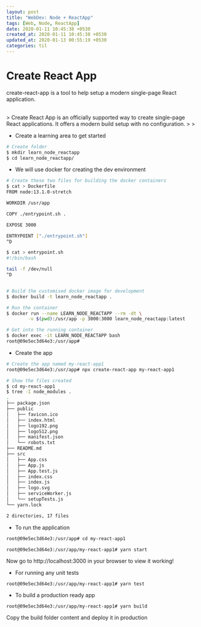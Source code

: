 ```yaml
---
layout: post
title: "WebDev: Node + ReactApp"
tags: [Web, Node, ReactApp]
date: 2020-01-11 10:45:38 +0530
created_at: 2020-01-11 10:45:38 +0530
updated_at: 2020-01-13 00:55:19 +0530
categories: til
---
```



Create React App
===
create-react-app is a tool to help setup a modern single-page React application.

<br/>
> Create React App is an officially supported way to create single-page React applications. It offers a modern build setup with no configuration.
>
> <https://create-react-app.dev/docs/getting-started>
<br/>

* Create a learning area to get started

```bash
# Create folder
$ mkdir learn_node_reactapp
$ cd learn_node_reactapp/
```

* We will use docker for creating the dev environment

```bash
# Create these two files for building the docker containers
$ cat > Dockerfile 
FROM node:13.1.0-stretch

WORKDIR /usr/app

COPY ./entrypoint.sh .

EXPOSE 3000

ENTRYPOINT ["./entrypoint.sh"]
^D

$ cat > entrypoint.sh 
#!/bin/bash

tail -f /dev/null
^D


# Build the customised docker image for development
$ docker build -t learn_node_reactapp .

# Run the container
$ docker run --name LEARN_NODE_REACTAPP --rm -dt \
		-v $(pwd):/usr/app -p 3000:3000 learn_node_reactapp:latest

# Get into the running container
$ docker exec -it LEARN_NODE_REACTAPP bash
root@09e5ec3d64e3:/usr/app#
```

* Create the app

```bash
# Create the app named my-react-app1
root@09e5ec3d64e3:/usr/app# npx create-react-app my-react-app1

# Show the files created
$ cd my-react-app1
$ tree -I node_modules .
.
├── package.json
├── public
│   ├── favicon.ico
│   ├── index.html
│   ├── logo192.png
│   ├── logo512.png
│   ├── manifest.json
│   └── robots.txt
├── README.md
├── src
│   ├── App.css
│   ├── App.js
│   ├── App.test.js
│   ├── index.css
│   ├── index.js
│   ├── logo.svg
│   ├── serviceWorker.js
│   └── setupTests.js
└── yarn.lock

2 directories, 17 files
```

* To run the application

```bash
root@09e5ec3d64e3:/usr/app# cd my-react-app1

root@09e5ec3d64e3:/usr/app/my-react-app1# yarn start
```

Now go to http://localhost:3000 in your browser to view it working!

* For running any unit tests

```
root@09e5ec3d64e3:/usr/app/my-react-app1# yarn test
```

* To build a production ready app

```
root@09e5ec3d64e3:/usr/app/my-react-app1# yarn build
```
Copy the build folder content and deploy it in production
